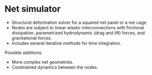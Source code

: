 # Net simulator

- Structural deformation solver for a squared net panel or a net cage.
- Nodes are subject to linear-elastic interconnections with frictional dissipation, parametrized hydrodynamic (drag and lift) forces, and gravitational forces.
- Includes several iterative methods for time integration.

Possible additions:
- More complex net geometries.
- Constrained dynamics between the nodes.

